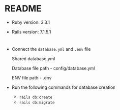 # README

* Ruby version: 3.3.1

* Rails version: 7.1.5.1

#

* Connect the `database.yml` and `.env` file 

    Shared database.yml

    Database file path - config/database.yml

    ENV file path - .env

* Run the following commands for database creation

    - `rails db:create`
    - `rails db:migrate`
